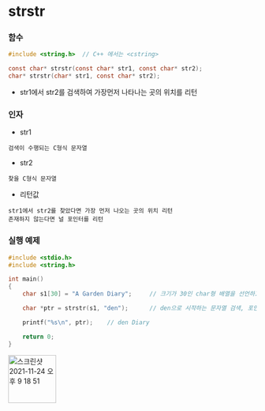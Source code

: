 # strstr
### 함수

```.c
#include <string.h>  // C++ 에서는 <cstring>

const char* strstr(const char* str1, const char* str2);
char* strstr(char* str1, const char* str2);
```

-  str1에서 str2를 검색하여 가장먼저 나타나는 곳의 위치를 리턴

### 인자

-  str1

```
검색이 수행되는 C형식 문자열
```

-  str2

```
찾을 C형식 문자열
```

-  리턴값

```
str1에서 str2를 찾았다면 가장 먼저 나오는 곳의 위치 리턴
존재하지 않는다면 널 포인터를 리턴
```
### 실행 예제
```.c
#include <stdio.h>
#include <string.h>

int main()
{
    char s1[30] = "A Garden Diary";     // 크기가 30인 char형 배열을 선언하고 문자열 할당

    char *ptr = strstr(s1, "den");      // den으로 시작하는 문자열 검색, 포인터 반환

    printf("%s\n", ptr);    // den Diary

    return 0;
}
```
<img width="97" alt="스크린샷 2021-11-24 오후 9 18 51" src="https://user-images.githubusercontent.com/87407504/143237177-428cc4ee-dcd7-4981-9d6d-e20e3c23bcd3.png"><br>

